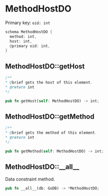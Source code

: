 # MethodHostDO

Primary key: `oid: int`

```rust
schema MethodHostDO {
  method: int,
  host: int,
  @primary oid: int,
}
```
## MethodHostDO::getHost

```java
/**
* @brief gets the host of this element.
* @return int
*/
```
```rust
pub fn getHost(self: MethodHostDO) -> int;
```
## MethodHostDO::getMethod

```java
/**
* @brief gets the method of this element.
* @return int
*/
```
```rust
pub fn getMethod(self: MethodHostDO) -> int;
```
## MethodHostDO::\_\_all\_\_

Data constraint method.

```rust
pub fn __all__(db: GoDB) -> *MethodHostDO;
```

